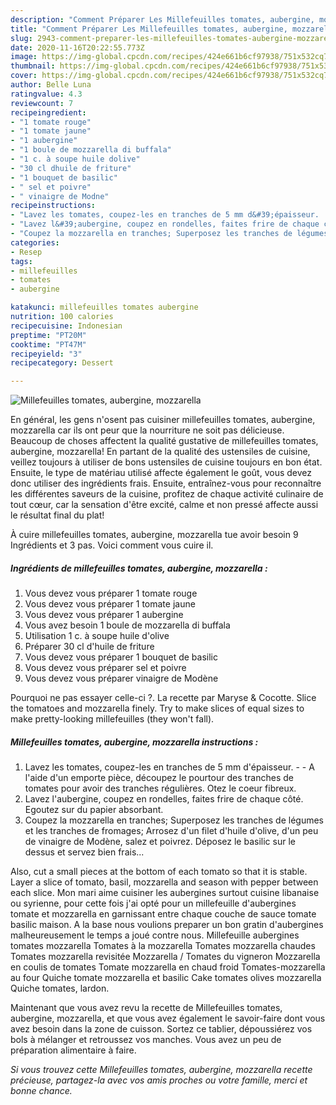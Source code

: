 ```yaml
---
description: "Comment Préparer Les Millefeuilles tomates, aubergine, mozzarella"
title: "Comment Préparer Les Millefeuilles tomates, aubergine, mozzarella"
slug: 2943-comment-preparer-les-millefeuilles-tomates-aubergine-mozzarella
date: 2020-11-16T20:22:55.773Z
image: https://img-global.cpcdn.com/recipes/424e661b6cf97938/751x532cq70/millefeuilles-tomates-aubergine-mozzarella-photo-principale-de-la-recette.jpg
thumbnail: https://img-global.cpcdn.com/recipes/424e661b6cf97938/751x532cq70/millefeuilles-tomates-aubergine-mozzarella-photo-principale-de-la-recette.jpg
cover: https://img-global.cpcdn.com/recipes/424e661b6cf97938/751x532cq70/millefeuilles-tomates-aubergine-mozzarella-photo-principale-de-la-recette.jpg
author: Belle Luna
ratingvalue: 4.3
reviewcount: 7
recipeingredient:
- "1 tomate rouge"
- "1 tomate jaune"
- "1 aubergine"
- "1 boule de mozzarella di buffala"
- "1 c. à soupe huile dolive"
- "30 cl dhuile de friture"
- "1 bouquet de basilic"
- " sel et poivre"
- " vinaigre de Modne"
recipeinstructions:
- "Lavez les tomates, coupez-les en tranches de 5 mm d&#39;épaisseur.  A l&#39;aide d&#39;un emporte pièce, découpez le pourtour des tranches de tomates pour avoir des tranches régulières. Otez le coeur fibreux."
- "Lavez l&#39;aubergine, coupez en rondelles, faites frire de chaque côté. Egoutez sur du papier absorbant."
- "Coupez la mozzarella en tranches; Superposez les tranches de légumes et les tranches de fromages; Arrosez d&#39;un filet d&#39;huile d&#39;olive, d&#39;un peu de vinaigre de Modène, salez et poivrez. Déposez le basilic sur le dessus et servez bien frais..."
categories:
- Resep
tags:
- millefeuilles
- tomates
- aubergine

katakunci: millefeuilles tomates aubergine 
nutrition: 100 calories
recipecuisine: Indonesian
preptime: "PT20M"
cooktime: "PT47M"
recipeyield: "3"
recipecategory: Dessert

---
```



![Millefeuilles tomates, aubergine, mozzarella](https://img-global.cpcdn.com/recipes/424e661b6cf97938/751x532cq70/millefeuilles-tomates-aubergine-mozzarella-photo-principale-de-la-recette.jpg)

En général, les gens n'osent pas cuisiner millefeuilles tomates, aubergine, mozzarella car ils ont peur que la nourriture ne soit pas délicieuse. Beaucoup de choses affectent la qualité gustative de millefeuilles tomates, aubergine, mozzarella! En partant de la qualité des ustensiles de cuisine, veillez toujours à utiliser de bons ustensiles de cuisine toujours en bon état. Ensuite, le type de matériau utilisé affecte également le goût, vous devez donc utiliser des ingrédients frais. Ensuite, entraînez-vous pour reconnaître les différentes saveurs de la cuisine, profitez de chaque activité culinaire de tout cœur, car la sensation d'être excité, calme et non pressé affecte aussi le résultat final du plat!

<!--inarticleads1-->

À cuire millefeuilles tomates, aubergine, mozzarella tue avoir besoin 9 Ingrédients et 3 pas. Voici comment vous cuire il.

##### Ingrédients de millefeuilles tomates, aubergine, mozzarella :

1. Vous devez vous préparer 1 tomate rouge
1. Vous devez vous préparer 1 tomate jaune
1. Vous devez vous préparer 1 aubergine
1. Vous avez besoin 1 boule de mozzarella di buffala
1. Utilisation 1 c. à soupe huile d&#39;olive
1. Préparer 30 cl d&#39;huile de friture
1. Vous devez vous préparer 1 bouquet de basilic
1. Vous devez vous préparer  sel et poivre
1. Vous devez vous préparer  vinaigre de Modène


Pourquoi ne pas essayer celle-ci ?. La recette par Maryse &amp; Cocotte. Slice the tomatoes and mozzarella finely. Try to make slices of equal sizes to make pretty-looking millefeuilles (they won&#39;t fall). 

<!--inarticleads2-->

##### Millefeuilles tomates, aubergine, mozzarella instructions :

1. Lavez les tomates, coupez-les en tranches de 5 mm d&#39;épaisseur. -  - A l&#39;aide d&#39;un emporte pièce, découpez le pourtour des tranches de tomates pour avoir des tranches régulières. Otez le coeur fibreux.
1. Lavez l&#39;aubergine, coupez en rondelles, faites frire de chaque côté. Egoutez sur du papier absorbant.
1. Coupez la mozzarella en tranches; Superposez les tranches de légumes et les tranches de fromages; Arrosez d&#39;un filet d&#39;huile d&#39;olive, d&#39;un peu de vinaigre de Modène, salez et poivrez. Déposez le basilic sur le dessus et servez bien frais...


Also, cut a small pieces at the bottom of each tomato so that it is stable. Layer a slice of tomato, basil, mozzarella and season with pepper between each slice. Mon mari aime cuisiner les aubergines surtout cuisine libanaise ou syrienne, pour cette fois j&#39;ai opté pour un millefeuille d&#39;aubergines tomate et mozzarella en garnissant entre chaque couche de sauce tomate basilic maison. A la base nous voulions preparer un bon gratin d&#39;aubergines malheureusement le temps a joué contre nous. Millefeuille aubergines tomates mozzarella Tomates à la mozzarella Tomates mozzarella chaudes Tomates mozzarella revisitée Mozzarella / Tomates du vigneron Mozzarella en coulis de tomates Tomate mozzarella en chaud froid Tomates-mozzarella au four Quiche tomate mozzarella et basilic Cake tomates olives mozzarella Quiche tomates, lardon. 

<!--inarticleads1-->

<p>
Maintenant que vous avez revu la recette de Millefeuilles tomates, aubergine, mozzarella, et que vous avez également le savoir-faire dont vous avez besoin dans la zone de cuisson. Sortez ce tablier, dépoussiérez vos bols à mélanger et retroussez vos manches. Vous avez un peu de préparation alimentaire à faire.
</p>

<p>
<i>Si vous trouvez cette Millefeuilles tomates, aubergine, mozzarella recette précieuse, partagez-la avec vos amis proches ou votre famille, merci et bonne chance.</i>
</p>
